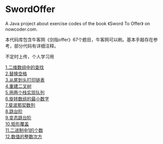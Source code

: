 # SwordOffer

A Java project about exercise codes of the book 《Sword To Offer》 on nowcoder.com. 

本代码库包含牛客网《剑指offer》67个题目，牛客网可以刷。基本手敲存在参考，部分代码有详细注释。 
 
不定时上传，个人学习用

[1.二维数组中的查找](./剑指Offer/src/t1TwoDimensionalArraySearch.java)  
[2.替换空格](./剑指Offer/src/ReplaceSpaces.java)  
[3.从尾到头打印链表](./剑指Offer/src/ReverseLinkedList.java)  
[4.重建二叉树](./剑指Offer/src/ReconstructBinaryTree.java)  
[5.用两个栈实现队列](./剑指Offer/src/TwoStacksAsQueue.java)  
[6.旋转数组的最小数字](./剑指Offer/src/MinNumber.java)  
[7.斐波那契数列](./剑指Offer/src/Fibonacci.java)  
[8.跳台阶](./剑指Offer/src/JumpFloors.java)  
[9.变态跳台阶](./剑指Offer/src/JumpFloorsII.java)  
[10.矩形覆盖](./剑指Offer/src/RectCover.java)  
[11.二进制中1的个数](./剑指Offer/src/IntToBinaryCount.java)  
[12.数值的整数次方](./剑指Offer/src/Exponent.java)  
